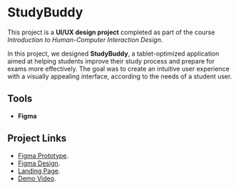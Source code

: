 # StudyBuddy

This project is a **UI/UX design project** completed as part of the course *Introduction to Human-Computer Interaction Design*.  

In this project, we designed **StudyBuddy**, a tablet-optimized application aimed at helping students improve their study process and prepare for exams more effectively. The goal was to create an intuitive user experience with a visually appealing interface, according to the needs of a student user.  

## Tools
- **Figma**

## Project Links
- [Figma Prototype](https://www.figma.com/proto/adUglIBOZpbeqgf9MpiR19/Study-Buddy?node-id=883-716&t=kEG6JU01DIjrAUif-1).
- [Figma Design](https://www.figma.com/design/adUglIBOZpbeqgf9MpiR19/Study-Buddy?node-id=597-35&t=kEG6JU01DIjrAUif-1).
- [Landing Page](https://noammaoz1.wixsite.com/studybuddy-8).
- [Demo Video](https://youtu.be/dsfidupip4I).
